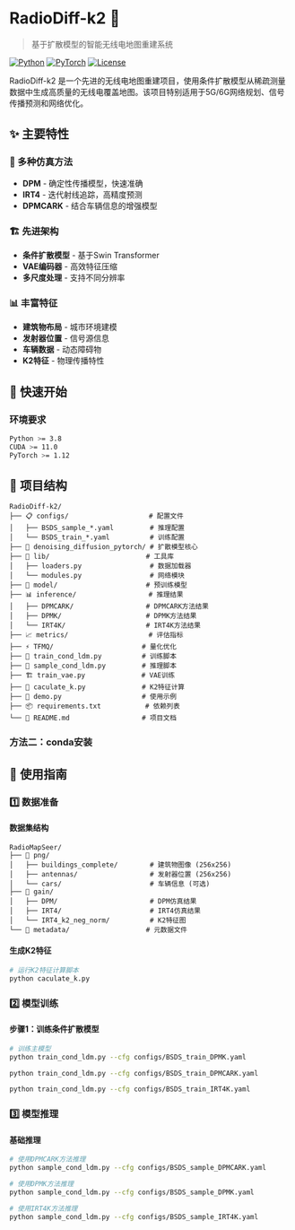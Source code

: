 # RadioDiff-k2 📡

> 基于扩散模型的智能无线电地图重建系统

[![Python](https://img.shields.io/badge/Python-3.8+-blue.svg)](https://python.org)
[![PyTorch](https://img.shields.io/badge/PyTorch-1.12+-red.svg)](https://pytorch.org)
[![License](https://img.shields.io/badge/License-Apache_2.0-green.svg)](LICENSE)

RadioDiff-k2 是一个先进的无线电地图重建项目，使用条件扩散模型从稀疏测量数据中生成高质量的无线电覆盖地图。该项目特别适用于5G/6G网络规划、信号传播预测和网络优化。

## ✨ 主要特性

### 🎯 多种仿真方法
- **DPM** - 确定性传播模型，快速准确
- **IRT4** - 迭代射线追踪，高精度预测  
- **DPMCARK** - 结合车辆信息的增强模型

### 🏗️ 先进架构
- **条件扩散模型** - 基于Swin Transformer
- **VAE编码器** - 高效特征压缩
- **多尺度处理** - 支持不同分辨率

### 📊 丰富特征
- **建筑物布局** - 城市环境建模
- **发射器位置** - 信号源信息
- **车辆数据** - 动态障碍物
- **K2特征** - 物理传播特性

## 🚀 快速开始

### 环境要求
```bash
Python >= 3.8
CUDA >= 11.0
PyTorch >= 1.12
```



## 📁 项目结构

```
RadioDiff-k2/
├── 📋 configs/                    # 配置文件
│   ├── BSDS_sample_*.yaml         # 推理配置
│   └── BSDS_train_*.yaml          # 训练配置
├── 🧠 denoising_diffusion_pytorch/ # 扩散模型核心
├── 🔧 lib/                        # 工具库
│   ├── loaders.py                 # 数据加载器
│   └── modules.py                 # 网络模块
├── 💾 model/                      # 预训练模型
├── 📊 inference/                  # 推理结果
│   ├── DPMCARK/                  # DPMCARK方法结果
│   ├── DPMK/                     # DPMK方法结果
│   └── IRT4K/                    # IRT4K方法结果
├── 📈 metrics/                    # 评估指标
├── ⚡ TFMQ/                      # 量化优化
├── 🚀 train_cond_ldm.py          # 训练脚本
├── 🔮 sample_cond_ldm.py         # 推理脚本
├── 🏗️ train_vae.py              # VAE训练
├── 🧮 caculate_k.py              # K2特征计算
├── 🎯 demo.py                    # 使用示例
├── 📦 requirements.txt           # 依赖列表
└── 📖 README.md                  # 项目文档
```

<!-- ## 📦 安装指南

### 方法一：pip安装（推荐）
```bash
# 安装核心依赖
pip install torch torchvision torchaudio --index-url https://download.pytorch.org/whl/cu118
pip install accelerate torchmetrics scikit-image opencv-python
pip install pyyaml tqdm matplotlib pandas pillow

# 安装可选依赖
pip install tensorboard wandb  # 用于训练监控
``` -->

### 方法二：conda安装
<!-- ```bash
# 创建环境
conda create -n radiodiff python=3.9
conda activate radiodiff

# 安装PyTorch
conda install pytorch torchvision torchaudio pytorch-cuda=11.8 -c pytorch -c nvidia

# 安装其他依赖
pip install accelerate torchmetrics scikit-image opencv-python pyyaml tqdm matplotlib pandas pillow
``` -->

## 🎯 使用指南

### 1️⃣ 数据准备

#### 数据集结构
```
RadioMapSeer/
├── 📁 png/
│   ├── buildings_complete/        # 建筑物图像 (256x256)
│   ├── antennas/                  # 发射器位置 (256x256)
│   └── cars/                      # 车辆信息 (可选)
├── 📁 gain/
│   ├── DPM/                       # DPM仿真结果
│   ├── IRT4/                      # IRT4仿真结果
│   └── IRT4_k2_neg_norm/          # K2特征图
└── 📁 metadata/                   # 元数据文件
```

#### 生成K2特征
```bash
# 运行K2特征计算脚本
python caculate_k.py
```

### 2️⃣ 模型训练



#### 步骤1：训练条件扩散模型
```bash
# 训练主模型
python train_cond_ldm.py --cfg configs/BSDS_train_DPMK.yaml

python train_cond_ldm.py --cfg configs/BSDS_train_DPMCARK.yaml

python train_cond_ldm.py --cfg configs/BSDS_train_IRT4K.yaml

```

### 3️⃣ 模型推理

#### 基础推理
```bash
# 使用DPMCARK方法推理
python sample_cond_ldm.py --cfg configs/BSDS_sample_DPMCARK.yaml

# 使用DPMK方法推理
python sample_cond_ldm.py --cfg configs/BSDS_sample_DPMK.yaml

# 使用IRT4K方法推理
python sample_cond_ldm.py --cfg configs/BSDS_sample_IRT4K.yaml
```

